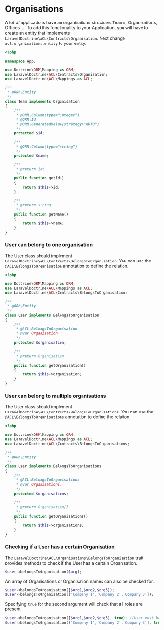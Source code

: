 # Organisations

A lot of applications have an organisations structure. Teams, Organisations, Offices, ... To add this functionality to your Application, you will have
to create an entity that implements `LaravelDoctrine\ACL\Contracts\Organisation`. Next change `acl.organisations.entity` to your entity.

```php
<?php

namespace App;

use Doctrine\ORM\Mapping as ORM;
use LaravelDoctrine\ACL\Contracts\Organisation;
use LaravelDoctrine\ACL\Mappings as ACL;

/**
 * @ORM\Entity
 */
class Team implements Organisation
{
    /**
     * @ORM\Column(type="integer")
     * @ORM\Id
     * @ORM\GeneratedValue(strategy="AUTO")
     */
    protected $id;

    /**
     * @ORM\Column(type="string")
     */
    protected $name;

    /**
     * @return int
     */
    public function getId()
    {
        return $this->id;
    }

    /**
     * @return string
     */
    public function getName()
    {
        return $this->name;
    }
}
```

### User can belong to one organisation

The User class should implement `LaravelDoctrine\ACL\Contracts\BelongsToOrganisation`. You can use the `@ACL\BelongsToOrganisation` annotation to define the relation.

```php
<?php

use Doctrine\ORM\Mapping as ORM;
use LaravelDoctrine\ACL\Mappings as ACL;
use LaravelDoctrine\ACL\Contracts\BelongsToOrganisation;

/**
 * @ORM\Entity
 */
class User implements BelongsToOrganisation
{
    /**
     * @ACL\BelongsToOrganisation
     * @var Organisation
     */
    protected $organisation;
    
    /**
     * @return Organisation
     */
    public function getOrganisation()
    {
        return $this->organisation;
    }
}
```

### User can belong to multiple organisations

The User class should implement `LaravelDoctrine\ACL\Contracts\BelongsToOrganisations`. You can use the `@ACL\BelongsToOrganisations` annotation to define the relation.

```php
<?php

use Doctrine\ORM\Mapping as ORM;
use LaravelDoctrine\ACL\Mappings as ACL;
use LaravelDoctrine\ACL\Contracts\BelongsToOrganisations;

/**
 * @ORM\Entity
 */
class User implements BelongsToOrganisations
{
    /**
     * @ACL\BelongsToOrganisations
     * @var Organisation[]
     */
    protected $organisations;
    
    /**
     * @return Organisation[]
     */
    public function getOrganisations()
    {
        return $this->organisations;
    }
}
```

### Checking if a User has a certain Organisation

The `LaravelDoctrine\ACL\Organisations\BelongsToOrganisation` trait provides methods to check if the User has a certain Organisation.

```php
$user->belongsToOrganisation($org);
```

An array of Organisations or Organisation names can also be checked for.

```php
$user->belongsToOrganisation([$org1,$org2,$org3]);
$user->belongsToOrganisation(['Company 1','Company 2','Company 3']);
```
    
Specifying `true` for the second argument will check that **all** roles are present.

```php
$user->belongsToOrganisation([$org1,$org2,$org3], true); //User must belong to all three organisations to return true
$user->belongsToOrganisation(['Company 1','Company 2','Company 3'], true);
```
